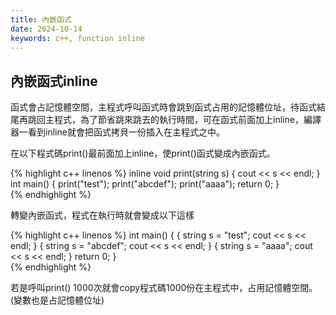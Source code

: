 ```yaml
---
title: 內嵌函式
date: 2024-10-14
keywords: c++, function inline
---
```


## 內嵌函式inline

函式會占記憶體空間，主程式呼叫函式時會跳到函式占用的記憶體位址，待函式結尾再跳回主程式，為了節省跳來跳去的執行時間，可在函式前面加上inline，編譯器一看到inline就會把函式拷貝一份插入在主程式之中。

在以下程式碼print()最前面加上inline，使print()函式變成內嵌函式。

{% highlight c++ linenos %}
inline void print(string s) {
    cout << s << endl;
}
int main() {
    print("test");
    print("abcdef");
    print("aaaa");
    return 0;
}    
{% endhighlight %}

轉變內嵌函式，程式在執行時就會變成以下這樣

{% highlight c++ linenos %}
int main() {
    {
        string s = "test";
        cout << s << endl;
    }
    {
        string s = "abcdef";
        cout << s << endl;
    }
    {
        string s = "aaaa";
        cout << s << endl;
    }
    return 0;
}    
{% endhighlight %}

若是呼叫print() 1000次就會copy程式碼1000份在主程式中，占用記憶體空間。(變數也是占記憶體位址)